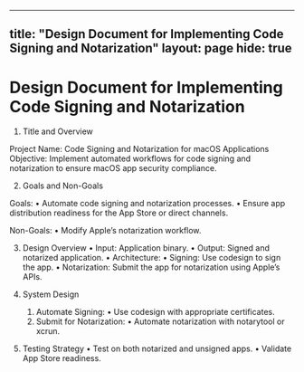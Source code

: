 ----
title: "Design Document for Implementing Code Signing and Notarization"
layout: page
hide: true
----

# Design Document for Implementing Code Signing and Notarization

1. Title and Overview

Project Name: Code Signing and Notarization for macOS Applications
Objective:
Implement automated workflows for code signing and notarization to ensure macOS app security compliance.

2. Goals and Non-Goals

Goals:
	•	Automate code signing and notarization processes.
	•	Ensure app distribution readiness for the App Store or direct channels.

Non-Goals:
	•	Modify Apple’s notarization workflow.

3. Design Overview
	•	Input: Application binary.
	•	Output: Signed and notarized application.
	•	Architecture:
	•	Signing: Use codesign to sign the app.
	•	Notarization: Submit the app for notarization using Apple’s APIs.

4. System Design
	1.	Automate Signing:
	•	Use codesign with appropriate certificates.
	2.	Submit for Notarization:
	•	Automate notarization with notarytool or xcrun.

5. Testing Strategy
	•	Test on both notarized and unsigned apps.
	•	Validate App Store readiness.
